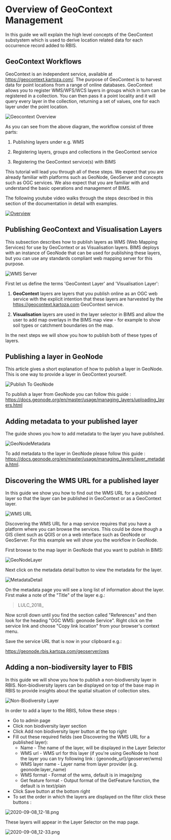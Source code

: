 # Overview of GeoContext Management

In this guide we will explain the high level concepts of the GeoContext substystem which is used to derive location related data for each occurrence record added to RBIS.

## GeoContext Workflows

GeoContext is an independent service, available at <https://geocontext.kartoza.com/>. The purpose of GeoContext is to harvest data for point locations from a range of online databases. GeoContext allows you to register WMS/WFS/WCS layers in groups which in turn can be registered in a collection. You can then pass it a point locality and it will query every layer in the collection, returning a set of values, one for each layer under the point location.

![Geocontext Overview](img/GeoContextWorkflows.width-800.png)

As you can see from the above diagram, the workflow consist of three parts:

1) Publishing layers under e.g. WMS

2) Registering layers, groups and collections in the GeoContext service

3) Registering the GeoContext service(s) with BIMS

This tutorial will lead you through all of these steps. We expect that you are already familiar with platforms such as GeoNode, GeoServer and concepts such as OGC services. We also expect that you are familiar with and understand the basic operations and management of BIMS.

The following youtube video walks through the steps described in this section of the documentation in detail with examples.

[![Overview](img/geocontext-overview-youtube.png)](https://youtu.be/DkS6yvnuypc)

## Publishing GeoContext and Visualisation Layers

This subsection describes how to publish layers as WMS (Web Mapping Services) for use by GeoContext or as Visualisation layers. BIMS deploys with an instance of GeoNode that can be used for publishing these layers, but you can use any standards compliant web mapping server for this purpose.

![WMS Server](img/WMS_Server.width-800.png)

First let us define the terms 'GeoContext Layer' and 'Visualisation Layer':

1. **GeoContext** layers are layers that you publish online as an OGC web service with the explicit intention that these layers are harvested by the <https://geocontext.kartoza.com> GeoContext service.

1. **Visualisation** layers are used in the layer selector in BIMS and allow the user to add map overlays in the BIMS map view - for example to show soil types or catchment boundaries on the map.

In the next steps we will show you how to publish both of these types of layers.

## Publishing a layer in GeoNode

This article gives a short explanation of how to publish a layer in GeoNode. This is one way to provide a layer in GeoContext yourself.

![Publish To GeoNode](img/PublishToGeoNode.width-800.png)

To publish a layer from GeoNode you can follow this guide : <https://docs.geonode.org/en/master/usage/managing_layers/uploading_layers.html>

## Adding metadata to your published layer

The guide shows you how to add metadata to the layer you have published.

![GeoNodeMetadata](img/GeoNodeMetadata.width-800.png)

To add metadata to the layer in GeoNode please follow this guide : <https://docs.geonode.org/en/master/usage/managing_layers/layer_metadata.html>.

## Discovering the WMS URL for a published layer

In this guide we show you how to find out the WMS URL for a published layer so that the layer can be published in GeoContext or as a GeoContext layer.

![WMS URL](img/GetWMSURL.width-800.png)

Discovering the WMS URL for a map service requires that you have a platform where you can browse the services. This could be done though a GIS client such as QGIS or on a web interface such as GeoNode or GeoServer. For this example we will show you the workflow in GeoNode.

First browse to the map layer in GeoNode that you want to publish in BIMS:

![GeoNodeLayer](img/GeoNodeLayer.width-800.png)

Next click on the metadata detail button to view the metadata for the layer.

![MetadataDetail](img/MetadataDetail.width-800.png)

On the metadata page you will see a long list of information about the layer. First make a note of the "Title" of the layer e.g.:

> LULC_2018_

Now scroll down until you find the section called "References" and then look for the heading "OGC WMS: geonode Service". Right click on the service link and choose "Copy link location" from your browser's context menu.

Save the service URL that is now in your clipboard e.g.:

<https://geonode.rbis.kartoza.com/geoserver/ows>

## Adding a non-biodiversity layer to FBIS

In this guide we will show you how to publish a non-biodiversity layer in RBIS. Non-biodiversity layers can be displayed on top of the base map in RBIS to provide insights about the spatial situation of collection sites.

![Non-Biodiversity Layer](img/NonBiodiversityLayer.width-800.png)

In order to add a layer to the RBIS, follow these steps :

* Go to admin page
* Click non biodiversity layer section
* Click Add non biodiversity layer button at the top right
* Fill out these required fields (see Discovering the WMS URL for a published layer):
  * Name - The name of the layer, will be displayed in the Layer Selector
  * WMS url - WMS url for this layer (if you're using GeoNode to host the layer you can try following link : {geonode_url}/geoserver/wms)
  * WMS layer name - Layer name from layer provider (e.g. geonode:layer_name)
  * WMS format - Format of the wms, default is in image/png
  * Get feature format - Output format of the GetFeature function, the default is in text/plain
* Click Save button at the bottom right
* To set the order in which the layers are displayed on the filter click these buttons :

![2020-09-08_12-18.png](img/2020-09-08_12-18.width-500.png)

These layers will appear in the Layer Selector on the map page.

![2020-09-08_12-33.png](img/2020-09-08_12-33.width-500.png)
